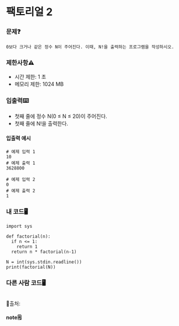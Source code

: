 # 팩토리얼 2

### 문제❓
```
0보다 크거나 같은 정수 N이 주어진다. 이때, N!을 출력하는 프로그램을 작성하시오.
```

### 제한사항⚠️
* 시간 제한: 1 초
* 메모리 제한: 1024 MB

### 입출력⌨️
* 첫째 줄에 정수 N(0 ≤ N ≤ 20)이 주어진다.
* 첫째 줄에 N!을 출력한다.

#### 입출력 예시
```
# 예제 입력 1 
10
# 예제 출력 1 
3628800

# 예제 입력 2 
0
# 예제 출력 2 
1
```

### 내 코드🖥️
```
import sys

def factorial(n):
  if n <= 1:
    return 1
  return n * factorial(n-1)

N = int(sys.stdin.readline())
print(factorial(N))
```


### 다른 사람 코드🖥️
```

```
🔗출처: 

#### note🗒️
> 

